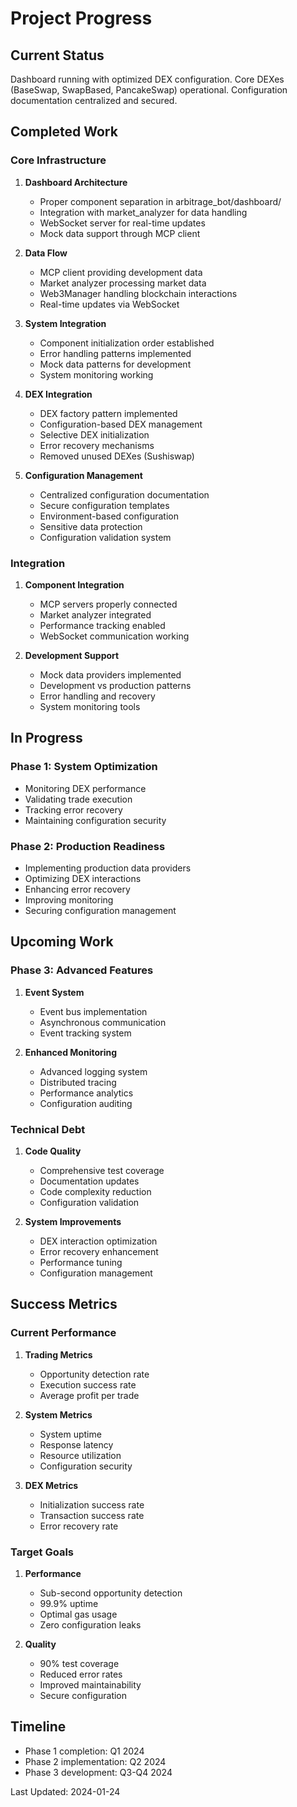 # Project Progress

## Current Status
Dashboard running with optimized DEX configuration. Core DEXes (BaseSwap, SwapBased, PancakeSwap) operational. Configuration documentation centralized and secured.

## Completed Work

### Core Infrastructure
1. **Dashboard Architecture**
   - Proper component separation in arbitrage_bot/dashboard/
   - Integration with market_analyzer for data handling
   - WebSocket server for real-time updates
   - Mock data support through MCP client

2. **Data Flow**
   - MCP client providing development data
   - Market analyzer processing market data
   - Web3Manager handling blockchain interactions
   - Real-time updates via WebSocket

3. **System Integration**
   - Component initialization order established
   - Error handling patterns implemented
   - Mock data patterns for development
   - System monitoring working

4. **DEX Integration**
   - DEX factory pattern implemented
   - Configuration-based DEX management
   - Selective DEX initialization
   - Error recovery mechanisms
   - Removed unused DEXes (Sushiswap)

5. **Configuration Management**
   - Centralized configuration documentation
   - Secure configuration templates
   - Environment-based configuration
   - Sensitive data protection
   - Configuration validation system

### Integration
1. **Component Integration**
   - MCP servers properly connected
   - Market analyzer integrated
   - Performance tracking enabled
   - WebSocket communication working

2. **Development Support**
   - Mock data providers implemented
   - Development vs production patterns
   - Error handling and recovery
   - System monitoring tools

## In Progress

### Phase 1: System Optimization
- Monitoring DEX performance
- Validating trade execution
- Tracking error recovery
- Maintaining configuration security

### Phase 2: Production Readiness
- Implementing production data providers
- Optimizing DEX interactions
- Enhancing error recovery
- Improving monitoring
- Securing configuration management

## Upcoming Work

### Phase 3: Advanced Features
1. **Event System**
   - Event bus implementation
   - Asynchronous communication
   - Event tracking system

2. **Enhanced Monitoring**
   - Advanced logging system
   - Distributed tracing
   - Performance analytics
   - Configuration auditing

### Technical Debt
1. **Code Quality**
   - Comprehensive test coverage
   - Documentation updates
   - Code complexity reduction
   - Configuration validation

2. **System Improvements**
   - DEX interaction optimization
   - Error recovery enhancement
   - Performance tuning
   - Configuration management

## Success Metrics

### Current Performance
1. **Trading Metrics**
   - Opportunity detection rate
   - Execution success rate
   - Average profit per trade

2. **System Metrics**
   - System uptime
   - Response latency
   - Resource utilization
   - Configuration security

3. **DEX Metrics**
   - Initialization success rate
   - Transaction success rate
   - Error recovery rate

### Target Goals
1. **Performance**
   - Sub-second opportunity detection
   - 99.9% uptime
   - Optimal gas usage
   - Zero configuration leaks

2. **Quality**
   - 90% test coverage
   - Reduced error rates
   - Improved maintainability
   - Secure configuration

## Timeline
- Phase 1 completion: Q1 2024
- Phase 2 implementation: Q2 2024
- Phase 3 development: Q3-Q4 2024

Last Updated: 2024-01-24

